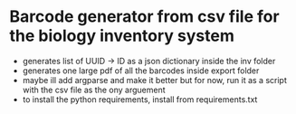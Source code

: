 # Barcode generator from csv file for the biology inventory system

- generates list of UUID -> ID as a json dictionary inside the inv folder
- generates one large pdf of all the barcodes inside export folder
- maybe ill add argparse and make it better but for now, run it as a script with the csv file as the ony arguement
- to install the python requirements, install from requirements.txt
